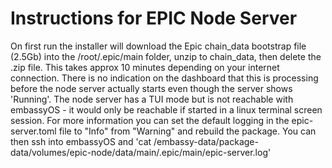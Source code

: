 # Instructions for EPIC Node Server

On first run the installer will download the Epic chain_data bootstrap file (2.5Gb) into the /root/.epic/main folder, unzip to chain_data, then delete the .zip file. This takes approx 10 minutes depending on your internet connection. There is no indication on the dashboard that this is processing before the node server actually starts even though the server shows 'Running'. The node server has a TUI mode but is not reachable with embassyOS - it would only be reachable if started in a linux terminal screen session. For more information you can set the default logging in the epic-server.toml file to "Info" from "Warning" and rebuild the package. You can then ssh into embassyOS and 'cat /embassy-data/package-data/volumes/epic-node/data/main/.epic/main/epic-server.log'

